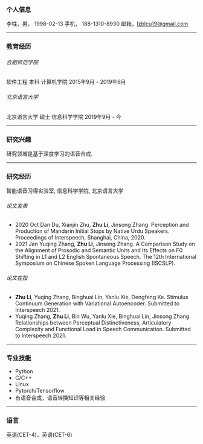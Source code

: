 ### 个人信息
李柱，男， 1998-02-13 手机， 188-1310-8930 邮箱，lzblcu19@gmail.com

---

### 教育经历
###### 合肥师范学院
软件工程 本科 计算机学院     2015年9月 - 2019年6月

###### 北京语言大学
北京语言大学 硕士 信息科学学院    2019年9月 - 今

---

### 研究兴趣
研究领域是基于深度学习的语音合成.

---


### 研究经历
智能语音习得实验室, 信息科学学院, 北京语言大学

###### 论文发表
*	2020 Oct  Dan Du, Xianjin Zhu, **Zhu Li**, Jinsong Zhang.  Perception and Production of Mandarin Initial Stops by Native Urdu Speakers. Proceedings of Interspeech, Shanghai, China, 2020. 
*	2021 Jan  Yuqing Zhang, **Zhu Li**, Jinsong Zhang.  A Comparison Study on the Alignment of Prosodic and Semantic Units and Its Effects on F0 Shifting in L1 and L2 English Spontaneous Speech. The 12th International Symposium on Chinese Spoken Language Processing (ISCSLP).

###### 论文在投
*	**Zhu Li**, Yuqing Zhang, Binghuai Lin, Yanlu Xie, Dengfeng Ke.  Stimulus Continuum Generation with Variational Autoencoder. Submitted to Interspeech 2021.
*	Yuqing Zhang, **Zhu Li**, Bin Wu, Yanlu Xie, Binghuai Lin, Jinsong Zhang.  Relationships between Perceptual Distinctiveness, Articulatory Complexity and Functional Load in Speech Communication. Submitted to Interspeech 2021.

---


### 专业技能
* Python
* C/C++
* Linux
* Pytorch/Tensorflow
* 有语音合成，语音转换知识等相关经验

---


### 语言
英语(CET-4)，英语(CET-6)
